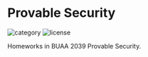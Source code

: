 # Provable Security

![category](https://img.shields.io/badge/resource-BUAA-blueviolet)
![license](https://img.shields.io/github/license/Chenrt-ggx/ProvableSecurity)

Homeworks in BUAA 2039 Provable Security.

